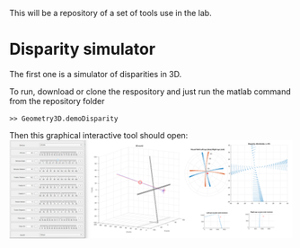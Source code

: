 This will be a repository of a set of tools use in the lab. 

# Disparity simulator
The first one is a simulator of disparities in 3D.

To run, download or clone the respository and just run the matlab command from the repository folder 
```
>> Geometry3D.demoDisparity
```
Then this graphical interactive tool should open:
![Screenshot of diparity demo.](DemoDisparity.png)
